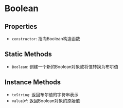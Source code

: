 # Boolean

## Properties
- `constructor`: 指向Boolean构造函数

## Static Methods
- `Boolean`: 创建一个新的Boolean对象或将值转换为布尔值

## Instance Methods
- `toString`: 返回布尔值的字符串表示
- `valueOf`: 返回Boolean对象的原始值 
